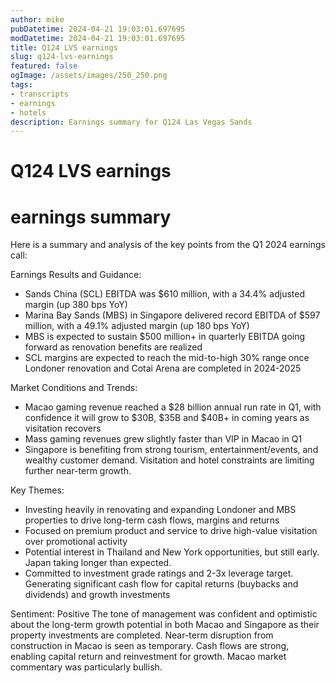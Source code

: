 ```yaml
---
author: mike
pubDatetime: 2024-04-21 19:03:01.697695
modDatetime: 2024-04-21 19:03:01.697695
title: Q124 LVS earnings
slug: q124-lvs-earnings
featured: false
ogImage: /assets/images/250_250.png
tags:
- transcripts
- earnings
- hotels
description: Earnings summary for Q124 Las Vegas Sands
---
```

# Q124 LVS earnings

# earnings summary
Here is a summary and analysis of the key points from the Q1 2024 earnings call:

Earnings Results and Guidance:
- Sands China (SCL) EBITDA was $610 million, with a 34.4% adjusted margin (up 380 bps YoY) 
- Marina Bay Sands (MBS) in Singapore delivered record EBITDA of $597 million, with a 49.1% adjusted margin (up 180 bps YoY)
- MBS is expected to sustain $500 million+ in quarterly EBITDA going forward as renovation benefits are realized
- SCL margins are expected to reach the mid-to-high 30% range once Londoner renovation and Cotai Arena are completed in 2024-2025

Market Conditions and Trends:
- Macao gaming revenue reached a $28 billion annual run rate in Q1, with confidence it will grow to $30B, $35B and $40B+ in coming years as visitation recovers
- Mass gaming revenues grew slightly faster than VIP in Macao in Q1
- Singapore is benefiting from strong tourism, entertainment/events, and wealthy customer demand. Visitation and hotel constraints are limiting further near-term growth.

Key Themes:
- Investing heavily in renovating and expanding Londoner and MBS properties to drive long-term cash flows, margins and returns 
- Focused on premium product and service to drive high-value visitation over promotional activity 
- Potential interest in Thailand and New York opportunities, but still early. Japan taking longer than expected.
- Committed to investment grade ratings and 2-3x leverage target. Generating significant cash flow for capital returns (buybacks and dividends) and growth investments

Sentiment: Positive 
The tone of management was confident and optimistic about the long-term growth potential in both Macao and Singapore as their property investments are completed. Near-term disruption from construction in Macao is seen as temporary. Cash flows are strong, enabling capital return and reinvestment for growth. Macao market commentary was particularly bullish.